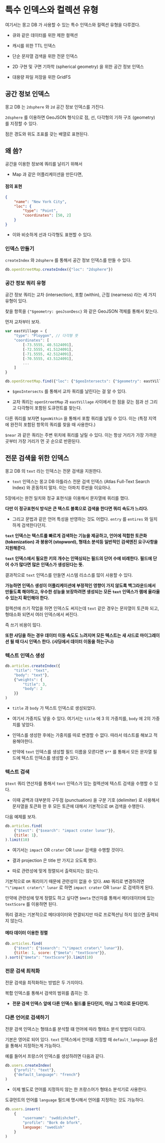 # 특수 인덱스와 컬렉션 유형 

여기서는 몽고 DB 가 사용할 수 있는 특수 인덱스와 컬렉션 유형을 다루겠다. 

- 큐와 같은 데이터를 위한 제한 컬렉션

- 캐시를 위한 TTL 인덱스 

- 단순 문자열 검색을 위한 전문 인덱스 

- 2D 구현 및 구면 기하학 (spherical geometry) 을 위한 공간 정보 인덱스 

- 대용량 파일 저장을 위한 GridFS 

## 공간 정보 인덱스 

몽고 DB 는 `2dsphere` 와 `2d` 공간 정보 인덱스를 가진다. 

`2dsphere` 를 이용하면 GeoJSON 형식으로 점, 선, 다각형의 기하 구조 (geometry) 를 지정할 수 있다. 

점은 경도와 위도 조표를 갖는 배열로 표현된다. 

## 왜 씀? 

공간을 이용한 정보에 쿼리를 날리기 위해서

- Map 과 같은 어플리케이션을 만든다면, 

#### 점의 표현 

```json
{
    "name": "New York City", 
    "loc": {
        "type": "Point",
        "coordinates": [50, 2]
    }
}
```

- 이와 비슷하게 선과 다각형도 표현할 수 있다. 

### 인덱스 만들기 

`createIndex` 와 `2dsphere` 를 통해서 공간 정보 인덱스를 만들 수 있다. 

```javascript
db.openStreetMap.createIndex({"loc": "2dsphere"})
```

### 공간 정보 쿼리 유형 

공간 정보 쿼리는 교차 (intersection), 포함 (within), 근접 (nearness) 라는 세 가지 유형이 있다. 

찾을 항목을 `{"$geometry: geoJsonDesc}` 와 같은 GeoJSON 객체를 통해서 찾는다.

먼저 교차부터 보자.

```javascript
var eastVillage = {
    "type": "Ploygon", // 다각형 뜻
    "coordinates": [
        [-73.5555, 40.5124091],
        [-72.5555, 41.5124091],
        [-71.5555, 42.5124091],
        [-70.5555, 43.5124091],
        ...
    ]
}

db.openStreetMap.find({"loc": {"$geoIntersects": {"$geometry": eastVillage}}})
```

- `$geoIntersects` 를 통해서 교차 쿼리를 날린다는 걸 알 수 있다. 

- 교차 쿼리는 `openStreetMap` 과 `eastVillage` 사이에서 한 점을 갖는 점과 선 그리고 다각형이 포함된 도큐먼트를 찾는다. 


다른 쿼리를 보자면 `$geoWithin` 을 통해서 포함 쿼리를 날릴 수 있다. 이는 (특정 지역에 완전히 포함된 항목의 쿼리를 찾을 때 사용한다.)

`$near` 과 같은 쿼리는 주변 위치에 쿼리를 날릴 수 있다. 이는 항상 거리가 가장 가까운 곳부터 가장 거리가 먼 곳 순으로 반환된다. 

## 전문 검색을 위한 인덱스 

몽고 DB 의 `text` 라는 인덱스는 전문 검색을 지원한다.

- `text` 인덱스는 몽고 DB 아틀라스 전문 검색 인덱스 (Atlas Full-Text Search Index) 와 혼동하지 말자. 이는 아파치 루씬을 이요아나. 

5장에서는 완전 일치와 정규 표현식을 이용해서 문자열에 쿼리를 했다.  

**다만 이 정규표현식 방식은 큰 텍스트 블록으로 검색을 한다면 쿼리 속도가 느리다.**

- 그리고 문법과 같은 언어 특성을 반영하는 것도 어렵다. `entry` 를 `entires` 와 일치하게 검색한다던지. 

**`text` 인덱스는 텍스트를 빠르게 검색하는 기능을 제공하고, 언어에 적합한 토큰화 (tokenization) 과 붕용어 (stopword), 형태소 분석등 일반적인 검색엔진 요구사항을 지원해준다.**

**`text` 인덱스에서 필요한 키의 개수는 인덱싱되는 필드의 단어 수에 비례한다. 필드에 단어 수가 많다면 많은 인덱스가 생성된다는 뜻.**

결과적으로 `text` 인덱스를 만들면 시스템 리소스를 많이 사용할 수 있다. 

**가능하면 인덱스 생성이 어플리케이션에 부정적인 영향이 가지 않도록 백그라운드에서 만들도록 해야하고, 우수한 성능을 보장하려면 생성되는 모든 `text` 인덱스가 램에 올라올 수 있는지 확인해야 한다.**

컬렉션에 쓰기 작업을 하면 인덱스도 써지는데 `text` 같은 경우는 문자열이 토큰화 되고, 형태소화 되면서 여러 인덱스에서 써진다.  

즉 쓰기 비용이 많다. 

**또한 샤딩을 하는 경우 데이터 이동 속도도 느려지며 모든 텍스트는 새 샤드로 마이그레이션 될 때 다시 인덱스 한다. (샤딩에서 데이터 이동을 하는구나)**

### 텍스트 인덱스 생성 

```javascript
db.articles.createIndex({
    "title": "text",
    "body": "text"},
    {"weights": {
        "title": 3, 
        "body": 2    
    }}
)
```

- `title` 과 `body` 가 텍스트 인덱스로 생성되었다. 

- 여기서 가중치도 넣을 수 있다. 여기서는 `title` 에 3 의 가중치를, `body` 에 2의 가중치를 넣었다.  

- 인덱스를 생성한 후에는 가중치를 따로 변경할 수 없다. 따라서 테스트를 해보고 적용해야한다. 

- 만약에 `text` 인덱스를 생성할 필드 이름을 모른다면 `$**` 를 통해서 모든 문자열 필드에 텍스트 인덱스를 생성할 수 있다. 

### 텍스트 검색 

`$text` 쿼리 연산자를 통해서 `text` 인덱스가 있는 컬렉션에 텍스트 검색을 수행할 수 있다. 

- 이때 공백과 대부분의 구두점 (punctuation) 을 구분 기호 (delimiter) 로 사용해서 문자열을 토큰화 한 후 모든 토큰에 대해서 기본적으로 `OR` 검색을 수행한다. 

다음 예제를 보자. 

```javascript
db.articles.find(
    {"$test": {"$search": "impact crater lunar"}},
    {title: 1},
).limit(10)
```

- 여기서는 `impact` OR `crater` OR `lunar` 검색을 수행할 것이다. 

- 결과 projection 은 title 만 가지고 오도록 했다. 

- 따로 관련성에 맞게 정렬되서 출력되지는 않는다.

기본적으로 `OR` 쿼리이기 때문에 관련성이 없을 수 있다. `AND` 쿼리로 변경하려면 `"\"impact crater\" lunar` 로 하면 `impact crater` OR `lunar` 로 검색하게 된다.

만약에 관련성에 맞게 정렬도 하고 싶다면 `$meta` 연산자를 통해서 메타데이터에 있는 `textScore` 를 이용하면 된다. 

쿼리 결과는 기본적으로 메타데이터와 연결되지만 따로 프로젝션닝 하지 않으면 출력되지 않는다.


#### 메타 데이터 이용한 정렬 

```javascript
db.articles.find(
    {"$test": {"$search": "\"impact crater\" lunar"}},
    {title: 1, score: {"$meta": "textScore"}},
).sort({"$meta": "textScore"}).limit(10)
```

### 전문 검색 최적화 

전문 검색을 최적화하는 방법은 두 가지이다. 

복합 인덱스를 통해서 검색의 범위를 좁히는 것. 

- **전문 검색 인덱스 앞에 다른 인덱스 필드를 둔다던지, 아님 그 역으로 둔다던지.**

### 다른 언어로 검색하기 

전문 검색 인덱스는 형태소를 분석할 떄 언어에 따라 형태소 분석 방법이 다르다. 

기본은 영어로 되어 있다. `text` 인덱스에서 언어를 지정할 때 `default_language` 옵션을 통해서 지정하는게 가능하다. 

예를 들어서 프랑스어 인덱스를 생성하려면 다음과 같다.

```javascript
db.users.createIndex(
    {"profil": "text"},
    {"default_language": "french"}
)
```

- 이제 별도로 언어를 지정하지 않는 한 프랑스어가 형태소 분석기로 사용한다. 

도큐먼트의 언어를 `language` 필드에 명시해서 언어를 지정하는 것도 가능하다.

```javascript
db.users.insert(
    {   
        "username": "swddishchef",
        "profile": "Bork de bfork", 
        language: "swedish"
    }
)
```









